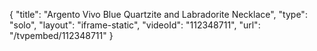 {
    "title": "Argento Vivo Blue Quartzite and Labradorite Necklace",
    "type": "solo",
    "layout": "iframe-static",
    "videoId": "112348711",
    "url": "\/tvpembed\/112348711"
}
